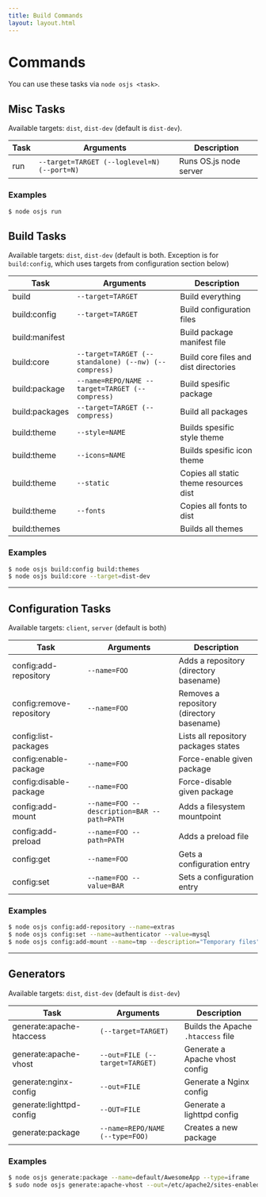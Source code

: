 ```yaml
---
title: Build Commands
layout: layout.html
---
```


# Commands

You can use these tasks via `node osjs <task>`.

## Misc Tasks

Available targets: `dist`, `dist-dev` (default is `dist-dev`).

| Task             | Arguments                                            | Description                                |
| ---------------- | ---------------------------------------------------- | ------------------------------------------ |
| run              | `--target=TARGET (--loglevel=N) (--port=N)`          | Runs OS.js node server                     |

### Examples

```bash
$ node osjs run
```

## Build Tasks

Available targets: `dist`, `dist-dev` (default is both. Exception is for `build:config`, which uses targets from configuration section below)

| Task             | Arguments                                            | Description                                |
| ---------------- | ---------------------------------------------------- | ------------------------------------------ |
| build            | `--target=TARGET`                                    | Build everything                           |
| build:config     | `--target=TARGET`                                    | Build configuration files                  |
| build:manifest   |                                                      | Build package manifest file                |
| build:core       | `--target=TARGET (--standalone) (--nw) (--compress)` | Build core files and dist directories      |
| build:package    | `--name=REPO/NAME --target=TARGET (--compress)`      | Build spesific package                     |
| build:packages   | `--target=TARGET (--compress)`                       | Build all packages                         |
| build:theme      | `--style=NAME`                                       | Builds spesific style theme                |
| build:theme      | `--icons=NAME`                                       | Builds spesific icon theme                 |
| build:theme      | `--static`                                           | Copies all static theme resources dist     |
| build:theme      | `--fonts`                                            | Copies all fonts to dist                   |
| build:themes     |                                                      | Builds all themes                          |

### Examples

```bash
$ node osjs build:config build:themes
$ node osjs build:core --target=dist-dev
```

---

## Configuration Tasks

Available targets: `client`, `server` (default is both)

| Task                       | Arguments                                  | Description                                |
| -------------------------- | -------------------------------------------| ------------------------------------------ |
| config:add-repository      | `--name=FOO`                               | Adds a repository (directory basename)     |
| config:remove-repository   | `--name=FOO`                               | Removes a repository (directory basename)  |
| config:list-packages       |                                            | Lists all repository packages states       |
| config:enable-package      | `--name=FOO`                               | Force-enable given package                 |
| config:disable-package     | `--name=FOO`                               | Force-disable given package                |
| config:add-mount           | `--name=FOO --description=BAR --path=PATH` | Adds a filesystem mountpoint               |
| config:add-preload         | `--name=FOO --path=PATH`                   | Adds a preload file                        |
| config:get                 | `--name=FOO`                               | Gets a configuration entry                 |
| config:set                 | `--name=FOO --value=BAR`                   | Sets a configuration entry                 |

### Examples

```bash
$ node osjs config:add-repository --name=extras
$ node osjs config:set --name=authenticator --value=mysql
$ node osjs config:add-mount --name=tmp --description="Temporary files" --path=/tmp
```

---

## Generators

Available targets: `dist`, `dist-dev` (default is `dist-dev`)

| Task                       | Arguments                        | Description                                |
| -------------------------- | -------------------------------- | ------------------------------------------ |
| generate:apache-htaccess   | `(--target=TARGET)`              | Builds the Apache `.htaccess` file         |
| generate:apache-vhost      | `--out=FILE (--target=TARGET)`   | Generate a Apache vhost config             |
| generate:nginx-config      | `--out=FILE`                     | Generate a Nginx config                    |
| generate:lighttpd-config   | `--OUT=FILE`                     | Generate a lighttpd config                 |
| generate:package           | `--name=REPO/NAME (--type=FOO)`  | Creates a new package                      |

### Examples

```bash
$ node osjs generate:package --name=default/AwesomeApp --type=iframe
$ sudo node osjs generate:apache-vhost --out=/etc/apache2/sites-enabled/100-osjs.conf --target=dist
```

